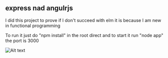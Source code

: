## express nad angulrjs

I did this project to prove if I don't succeed with elm it is because I am new in functional programming

To run it just do "npm install" in the root direct and to start it run "node app" the port is 3000

![Alt text](complete.gif)
